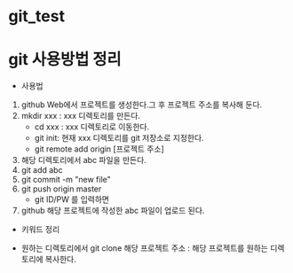 # git_test
# git 사용방법 정리

* 사용법
1. github Web에서 프로젝트를 생성한다.그 후 프로젝트 주소를 복사해 둔다.
2. mkdir xxx : xxx 디렉토리를 만든다.
   - cd xxx : xxx 디렉토리로 이동한다.
   - git init: 현재 xxx 디렉토리를 git 저장소로 지정한다.
   - git remote add origin [프로젝트 주소]
3. 해당 디렉토리에서 abc 파일을 만든다.
4. git add abc 
5. git commit -m "new file"
6. git push origin master
   - git ID/PW 를 입력하면
7. github 해당 프로젝트에 작성한 abc 파일이 업로드 된다.



* 키워드 정리
- 원하는 디렉토리에서 git clone 해당 프로젝트 주소 : 해당 프로젝트를 원하는 디렉토리에 복사한다.

